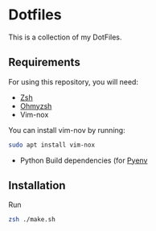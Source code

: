 # Dotfiles

This is a collection of my DotFiles.

## Requirements

For using this repository, you will need:

 - [Zsh](https://gist.github.com/derhuerst/12a1558a4b408b3b2b6e)
 - [Ohmyzsh](https://github.com/ohmyzsh/ohmyzsh)
 - Vim-nox

You can install vim-nov by running:

```bash
sudo apt install vim-nox
```

 - Python Build dependencies (for [Pyenv](https://github.com/pyenv/pyenv)

## Installation

Run

```bash
zsh ./make.sh
```

